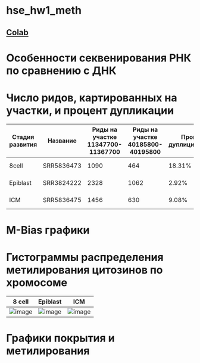 # hse_hw1_meth

## [Colab](https://colab.research.google.com/drive/124uWf5F4w3LDTYR2owhtsqxD0teZtN3X?usp=sharing)

# Особенности секвенирования РНК по сравнению с ДНК

# Число ридов, картированных на участки, и процент дупликации
Стадия развития |	Название |	Риды на участке 11347700-11367700 |	Риды на участке 40185800-40195800 | Процент дуплицирования | Отчёт по коллингу
-|-|-|-|-|-
8cell |	SRR5836473 |	1090 | 464 | 18.31% | ссылка на отчёт
Epiblast |	SRR3824222 |	2328 |	1062 | 2.92% | ссылка на отчёт
ICM |	SRR5836475|	1456 |	630 | 9.08% | ссылка на отчёт

# M-Bias графики

# Гистограммы распределения метилирования цитозинов по хромосоме
8 cell |	Epiblast | ICM
-|-|-
![image](https://user-images.githubusercontent.com/86663451/154526535-fec46c7e-d3eb-4145-8091-d69c731fb86f.png) |	![image](https://user-images.githubusercontent.com/86663451/154526669-2374548c-183a-4e42-b9c1-45d58877250d.png) |	![image](https://user-images.githubusercontent.com/86663451/154526724-e96105e8-8e9e-4ec3-a24a-a149a0f57654.png)

# Графики покрытия и метилирования


